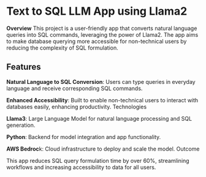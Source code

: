 # Text to SQL LLM App using Llama2
**Overview**
This project is a user-friendly app that converts natural language queries into SQL commands, leveraging the power of Llama2. The app aims to make database querying more accessible for non-technical users by reducing the complexity of SQL formulation.

## **Features**

**Natural Language to SQL Conversion**: Users can type queries in everyday language and receive corresponding SQL commands.

**Enhanced Accessibility**: Built to enable non-technical users to interact with databases easily, enhancing productivity.
Technologies

**Llama3**: Large Language Model for natural language processing and SQL generation.

**Python**: Backend for model integration and app functionality.

**AWS Bedroc**k: Cloud infrastructure to deploy and scale the model.
Outcome

This app reduces SQL query formulation time by over 60%, streamlining workflows and increasing accessibility to data for all users.
